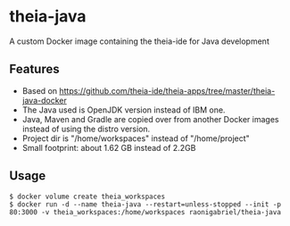 # theia-java
A custom Docker image containing the theia-ide for Java development


## Features
* Based on https://github.com/theia-ide/theia-apps/tree/master/theia-java-docker
* The Java used is OpenJDK version instead of IBM one.
* Java, Maven and Gradle are copied over from another Docker images instead of using the distro version.
* Project dir is "/home/workspaces" instead of "/home/project"
* Small footprint: about 1.62 GB instead of 2.2GB

## Usage
```
$ docker volume create theia_workspaces
$ docker run -d --name theia-java --restart=unless-stopped --init -p 80:3000 -v theia_workspaces:/home/workspaces raonigabriel/theia-java
```
